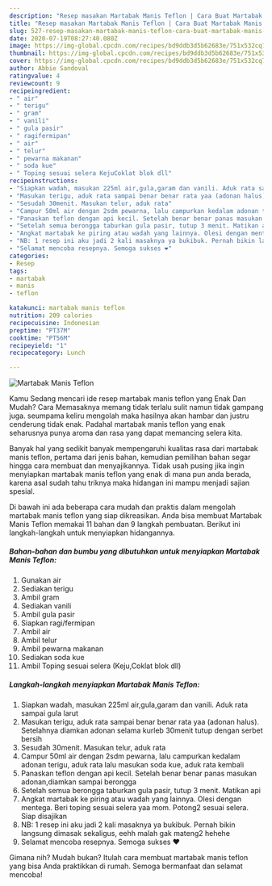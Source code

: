 ```yaml
---
description: "Resep masakan Martabak Manis Teflon | Cara Buat Martabak Manis Teflon Yang Enak dan Simpel"
title: "Resep masakan Martabak Manis Teflon | Cara Buat Martabak Manis Teflon Yang Enak dan Simpel"
slug: 527-resep-masakan-martabak-manis-teflon-cara-buat-martabak-manis-teflon-yang-enak-dan-simpel
date: 2020-07-19T08:27:40.080Z
image: https://img-global.cpcdn.com/recipes/bd9ddb3d5b62683e/751x532cq70/martabak-manis-teflon-foto-resep-utama.jpg
thumbnail: https://img-global.cpcdn.com/recipes/bd9ddb3d5b62683e/751x532cq70/martabak-manis-teflon-foto-resep-utama.jpg
cover: https://img-global.cpcdn.com/recipes/bd9ddb3d5b62683e/751x532cq70/martabak-manis-teflon-foto-resep-utama.jpg
author: Abbie Sandoval
ratingvalue: 4
reviewcount: 9
recipeingredient:
- " air"
- " terigu"
- " gram"
- " vanili"
- " gula pasir"
- " ragifermipan"
- " air"
- " telur"
- " pewarna makanan"
- " soda kue"
- " Toping sesuai selera KejuCoklat blok dll"
recipeinstructions:
- "Siapkan wadah, masukan 225ml air,gula,garam dan vanili. Aduk rata sampai gula larut"
- "Masukan terigu, aduk rata sampai benar benar rata yaa (adonan halus). Setelahnya diamkan adonan selama kurleb 30menit tutup dengan serbet bersih"
- "Sesudah 30menit. Masukan telur, aduk rata"
- "Campur 50ml air dengan 2sdm pewarna, lalu campurkan kedalam adonan terigu, aduk rata lalu masukan soda kue, aduk rata kembali"
- "Panaskan teflon dengan api kecil. Setelah benar benar panas masukan adonan,diamkan sampai berongga"
- "Setelah semua berongga taburkan gula pasir, tutup 3 menit. Matikan api"
- "Angkat martabak ke piring atau wadah yang lainnya. Olesi dengan mentega. Beri toping sesuai selera yaa mom. Potong2 sesuai selera. Siap disajikan"
- "NB: 1 resep ini aku jadi 2 kali masaknya ya bukibuk. Pernah bikin langsung dimasak sekaligus, eehh malah gak mateng2 hehehe"
- "Selamat mencoba resepnya. Semoga sukses ❤️"
categories:
- Resep
tags:
- martabak
- manis
- teflon

katakunci: martabak manis teflon 
nutrition: 209 calories
recipecuisine: Indonesian
preptime: "PT37M"
cooktime: "PT56M"
recipeyield: "1"
recipecategory: Lunch

---
```



![Martabak Manis Teflon](https://img-global.cpcdn.com/recipes/bd9ddb3d5b62683e/751x532cq70/martabak-manis-teflon-foto-resep-utama.jpg)

Kamu Sedang mencari ide resep martabak manis teflon yang Enak Dan Mudah? Cara Memasaknya memang tidak terlalu sulit namun tidak gampang juga. seumpama keliru mengolah maka hasilnya akan hambar dan justru cenderung tidak enak. Padahal martabak manis teflon yang enak seharusnya punya aroma dan rasa yang dapat memancing selera kita.



Banyak hal yang sedikit banyak mempengaruhi kualitas rasa dari martabak manis teflon, pertama dari jenis bahan, kemudian pemilihan bahan segar hingga cara membuat dan menyajikannya. Tidak usah pusing jika ingin menyiapkan martabak manis teflon yang enak di mana pun anda berada, karena asal sudah tahu triknya maka hidangan ini mampu menjadi sajian spesial.


Di bawah ini ada beberapa cara mudah dan praktis dalam mengolah martabak manis teflon yang siap dikreasikan. Anda bisa membuat Martabak Manis Teflon memakai 11 bahan dan 9 langkah pembuatan. Berikut ini langkah-langkah untuk menyiapkan hidangannya.

<!--inarticleads1-->

##### Bahan-bahan dan bumbu yang dibutuhkan untuk menyiapkan Martabak Manis Teflon:

1. Gunakan  air
1. Sediakan  terigu
1. Ambil  gram
1. Sediakan  vanili
1. Ambil  gula pasir
1. Siapkan  ragi/fermipan
1. Ambil  air
1. Ambil  telur
1. Ambil  pewarna makanan
1. Sediakan  soda kue
1. Ambil  Toping sesuai selera (Keju,Coklat blok dll)




<!--inarticleads2-->

##### Langkah-langkah menyiapkan Martabak Manis Teflon:

1. Siapkan wadah, masukan 225ml air,gula,garam dan vanili. Aduk rata sampai gula larut
1. Masukan terigu, aduk rata sampai benar benar rata yaa (adonan halus). Setelahnya diamkan adonan selama kurleb 30menit tutup dengan serbet bersih
1. Sesudah 30menit. Masukan telur, aduk rata
1. Campur 50ml air dengan 2sdm pewarna, lalu campurkan kedalam adonan terigu, aduk rata lalu masukan soda kue, aduk rata kembali
1. Panaskan teflon dengan api kecil. Setelah benar benar panas masukan adonan,diamkan sampai berongga
1. Setelah semua berongga taburkan gula pasir, tutup 3 menit. Matikan api
1. Angkat martabak ke piring atau wadah yang lainnya. Olesi dengan mentega. Beri toping sesuai selera yaa mom. Potong2 sesuai selera. Siap disajikan
1. NB: 1 resep ini aku jadi 2 kali masaknya ya bukibuk. Pernah bikin langsung dimasak sekaligus, eehh malah gak mateng2 hehehe
1. Selamat mencoba resepnya. Semoga sukses ❤️




Gimana nih? Mudah bukan? Itulah cara membuat martabak manis teflon yang bisa Anda praktikkan di rumah. Semoga bermanfaat dan selamat mencoba!
